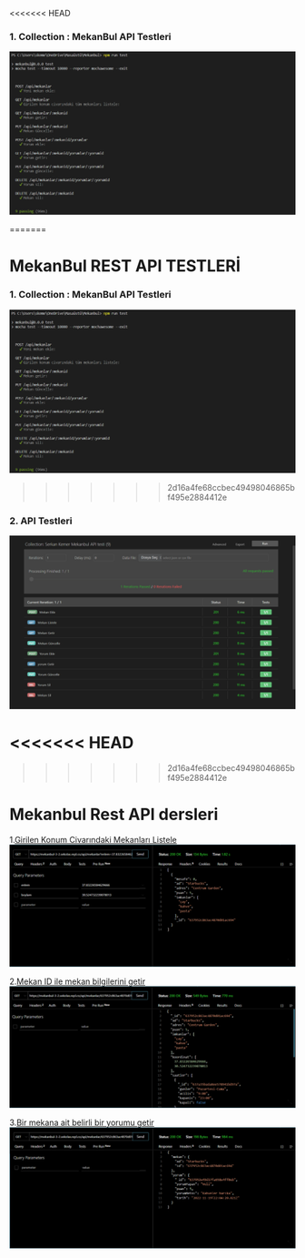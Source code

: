 <<<<<<< HEAD
### 1. Collection : MekanBul API Testleri
![1](/resimler/API_Test.png)

=======
# MekanBul REST API TESTLERİ

### 1. Collection : MekanBul API Testleri
![1](/resimler/API_Test.png)
>>>>>>> 2d16a4fe68ccbec49498046865bf495e2884412e
### 2. API Testleri
![2](/resimler/Collections_Test.png)



<<<<<<< HEAD
=======

>>>>>>> 2d16a4fe68ccbec49498046865bf495e2884412e
# Mekanbul Rest API dersleri
1.[Girilen Konum Civarındaki Mekanları Listele](https://mekanbul-3-2.sekolas.repl.co/api/mekanlar?enlem=37.83226584629666&boylam=30.524732239878013)
![Girilen Konum Civarındaki Mekanları Listele](./resimler/mekanlistele.png)

2.[Mekan ID ile mekan bilgilerini getir](https://mekanbul-3-2.sekolas.repl.co/api/mekanlar/637952c863ac4870d01ac694)
![Mekan ID ile mekan bilgilerini getir](./resimler/mekangetir.png)

3.[Bir mekana ait belirli bir yorumu getir](https://mekanbul-3-2.sekolas.repl.co/api/mekanlar/637952c863ac4870d01ac694/yorumlar/637952e49d17fa658e4ff0eb)
![Bir mekana ait belirli bir yorumu getir](./resimler/yorumgetir.png)
